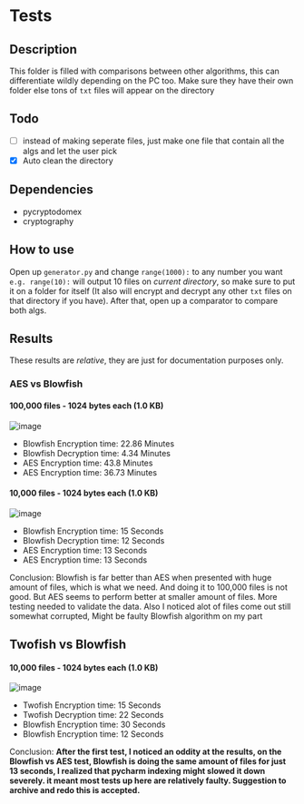 # Tests

## Description
This folder is filled with comparisons between other algorithms, this can differentiate wildly depending on the PC too. Make sure they have their own folder else tons of `txt` files will appear on the directory

## Todo
- [ ] instead of making seperate files, just make one file that contain all the algs and let the user pick
- [X] Auto clean the directory

## Dependencies
- pycryptodomex
- cryptography

## How to use
Open up `generator.py` and change `range(1000):` to any number you want `e.g. range(10):` will output 10 files on *current directory*, so make sure to put it on a folder for itself (It also will encrypt and decrypt any other `txt` files on that directory if you have). After that, open up a comparator to compare both algs.

## Results
These results are *relative*, they are just for documentation purposes only.

### AES vs Blowfish
#### 100,000 files - 1024 bytes each (1.0 KB)

![image](https://user-images.githubusercontent.com/94969176/209466151-4c896bfd-4be4-496c-9e77-56a618f2817a.png)

- Blowfish Encryption time: 22.86 Minutes
- Blowfish Decryption time: 4.34 Minutes
- AES Encryption time: 43.8 Minutes
- AES Encryption time: 36.73 Minutes

#### 10,000 files - 1024 bytes each (1.0 KB)

![image](https://user-images.githubusercontent.com/94969176/209751930-ce16d278-6e41-48ac-ac9d-194758d258f7.png)

- Blowfish Encryption time: 15 Seconds
- Blowfish Decryption time: 12 Seconds
- AES Encryption time: 13 Seconds
- AES Encryption time: 13 Seconds

Conclusion: Blowfish is far better than AES when presented with huge amount of files, which is what we need. And doing it to 100,000 files is not good. But AES seems to perform better at smaller amount of files. More testing needed to validate the data. Also I noticed alot of files come out still somewhat corrupted, Might be faulty Blowfish algorithm on my part

## Twofish vs Blowfish

#### 10,000 files -  1024 bytes each (1.0 KB)

![image](https://user-images.githubusercontent.com/94969176/209752657-0a159ec6-abdb-4b09-ad7c-80079e79f714.png)

- Twofish Encryption time: 15 Seconds
- Twofish Decryption time: 22 Seconds
- Blowfish Encryption time: 30 Seconds
- Blowfish Encryption time: 12 Seconds

Conclusion: **After the first test, I noticed an oddity at the results, on the Blowfish vs AES test, Blowfish is doing the same amount of files for just 13 seconds, I realized that pycharm indexing might slowed it down severely. it meant most tests up here are relatively faulty. Suggestion to archive and redo this is accepted.**

